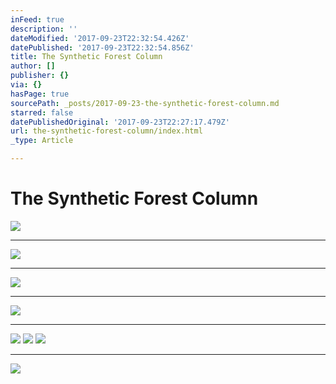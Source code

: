 ```yaml
---
inFeed: true
description: ''
dateModified: '2017-09-23T22:32:54.426Z'
datePublished: '2017-09-23T22:32:54.856Z'
title: The Synthetic Forest Column
author: []
publisher: {}
via: {}
hasPage: true
sourcePath: _posts/2017-09-23-the-synthetic-forest-column.md
starred: false
datePublishedOriginal: '2017-09-23T22:27:17.479Z'
url: the-synthetic-forest-column/index.html
_type: Article

---
```

# The Synthetic Forest Column
![](https://s3-us-west-2.amazonaws.com/the-grid-img/p/1365e7a93b1f08cf308a7f3892ae9ed793fec9a2.jpg)

---

![](https://the-grid-user-content.s3-us-west-2.amazonaws.com/c96badeb-fd92-4321-b2cd-fe0a7826f4fb.jpg)

---

![](https://the-grid-user-content.s3-us-west-2.amazonaws.com/814cbcb3-0a16-4dec-a4cb-1b11976f9561.jpg)

---

![](https://the-grid-user-content.s3-us-west-2.amazonaws.com/16ae6b22-2a65-4c80-894d-c1b82f099626.jpg)

---

![](https://imgflo.herokuapp.com/graph/2b2431f8e7ba7b0/7706c7a2811d99eb089fd72e6b6a164a/croprotate.jpg?cropheight=1679&cropwidth=3649&degrees=0&input=https%3A%2F%2Fs3-us-west-2.amazonaws.com%2Fthe-grid-img%2Fp%2F2a09eeb81ee6f86b407f95d7320cc52d8889ffb2.jpg&x=0&y=0)
![](https://imgflo.herokuapp.com/graph/2b2431f8e7ba7b0/74ad82f40e651bf5b64904c382e06012/croprotate.jpg?cropheight=2063&cropwidth=3240&degrees=0&input=https%3A%2F%2Fs3-us-west-2.amazonaws.com%2Fthe-grid-img%2Fp%2F734b6d158ca87a48f6363fd951d7d8ab51b0a6fc.jpg&x=0&y=19)
![](https://s3-us-west-2.amazonaws.com/the-grid-img/p/541d633534d2e59d7053233a93f59029f3f7b790.jpg)

---

![](https://the-grid-user-content.s3-us-west-2.amazonaws.com/91f533a0-2f67-4b4d-abfd-fc4c57104287.jpg)